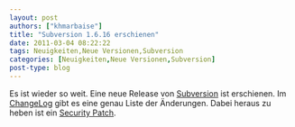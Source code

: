 ```yaml
---
layout: post
authors: ["khmarbaise"]
title: "Subversion 1.6.16 erschienen"
date: 2011-03-04 08:22:22
tags: Neuigkeiten,Neue Versionen,Subversion
categories: [Neuigkeiten,Neue Versionen,Subversion]
post-type: blog
---
```

Es ist wieder so weit. Eine neue Release von <a href="http://subversion.apache.org">Subversion</a> ist erschienen. Im <a href="http://svn.apache.org/repos/asf/subversion/tags/1.6.16/CHANGES">ChangeLog</a> gibt es eine genau Liste der Änderungen. Dabei heraus zu heben ist ein <a href="http://subversion.apache.org/security/CVE-2011-0715-advisory.txt">Security Patch</a>.
